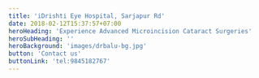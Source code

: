 ```yaml
---
title: 'iDrishti Eye Hospital, Sarjapur Rd'
date: 2018-02-12T15:37:57+07:00
heroHeading: 'Experience Advanced Microincision Cataract Surgeries'
heroSubHeading: ''
heroBackground: 'images/drbalu-bg.jpg'
button: 'Contact us'
buttonLink: 'tel:9845182767'
---
```


